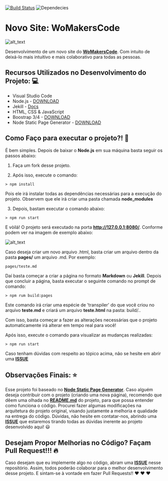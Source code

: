 [![Build Status](https://travis-ci.org/womakerscode/networking.svg?branch=master)](https://travis-ci.org/womakerscode/networking)
![Dependecies](https://david-dm.org/womakerscode/networking.svg)

# Novo Site: WoMakersCode

![alt_text](https://user-images.githubusercontent.com/2198735/34808410-fa314386-f675-11e7-9dbf-3dd9b06534d8.png)

Desenvolvimento de um novo site do **[WoMakersCode](womakerscode.org/)**. Com intuito de deixá-lo mais intuitivo e mais colaborativo para todas as pessoas.

## Recursos Utilizados no Desenvolvimento do Projeto: 💻

- Visual Studio Code
- Node.js - [DOWNLOAD](https://nodejs.org/pt-br)
- Jekill - [Docs](https://jekyllrb.com/)
- HTML, CSS & JavaScript
- Boostrap 3/4 - [DOWNLOAD](https://getbootstrap.com/)
- Node Static Page Generator - [DOWNLOAD](https://github.com/Chalarangelo/node-static-page-generator)

## Como Faço para executar o projeto?! 🚀

É bem simples. Depois de baixar o **Node.js** em sua máquina basta seguir os passos abaixo:

1) Faça um fork desse projeto.

2) Após isso, execute o comando: 

```
> npm install
```

Pois ele irá instalar todas as dependências necessárias para a execução do projeto. Observem que ele irá criar uma pasta chamada **node_modules**

3) Depois, bastam executar o comando abaixo:

```
> npm run start
```

E vòilá! O projeto será executado na porta **http://127.0.0.1:8080/**. Conforme podem ver na imagem de exemplo abaixo:

![alt_text](https://i.imgsafe.org/51/5167d436cd.png)

Caso deseja criar um novo arquivo .html, basta criar um arquivo dentro da pasta **pages/** um arquivo .md. Por exemplo:

```
pages/teste.md

```

Daí basta começar a criar a página no formato **Markdown** ou **Jekill**. Depois que concluir a página, basta executar o seguinte comando no prompt de comando:

```
> npm rum build:pages
```

Este comando irá criar uma espécie de 'transpiler' do que você criou no arquivo **teste.md** e criará um arquivo **teste.html** na pasta: build/..

Com isso, basta começar a fazer as alterações necessárias que o projeto automaticamente irá alterar em tempo real para você!

Após isso, execute o comando para visualizar as mudanças realizadas:

```
> npm run start
```

Caso tenham dúvidas com respeito ao tópico acima, não se hesite em abrir uma **[ISSUE](https://github.com/WoMakersCode/networking/issues)**

## Observações Finais: ⭐️

Esse projeto foi baseado no **[Node Static Page Generator](https://github.com/Chalarangelo/node-static-page-generator)**. Caso alguém deseja contribuir com o projeto (criando uma nova página), recomendo que dêem uma olhada no **[README.md]()** do projeto, para que possa entender como funciona o código. 
Procurei fazer algumas modificações na arquitetura do projeto original, visando justamente a melhoria e qualidade na entrega do código.
Dúvidas, não hesite em contatar-nos, abrindo uma **[ISSUE](https://github.com/WoMakersCode/networking/issues)** que estaremos tirando todas as dúvidas inerente ao projeto desenvolvido aqui! 😃

## Desejam Propor Melhorias no Código? Façam Pull Request!!! 🔥

Caso desejam que eu implemente algo no código, abram uma [**ISSUE**](https://github.com/WoMakersCode/networking/issues) nesse repositório. Assim, todos poderão colaborar para o melhor desenvolvimento desse projeto. E sintam-se à vontade em fazer Pull Requests!! ❤️ ❤️ ❤️️
